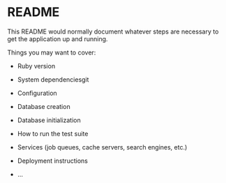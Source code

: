 # README

This README would normally document whatever steps are necessary to get the
application up and running.

Things you may want to cover:

* Ruby version

* System dependenciesgit 

* Configuration

* Database creation

* Database initialization

* How to run the test suite

* Services (job queues, cache servers, search engines, etc.)

* Deployment instructions

* ...
